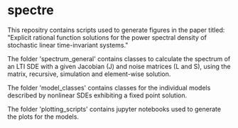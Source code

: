 # spectre

This repositry contains scripts used to generate figures in the paper titled: "Explicit rational function solutions for the power spectral density of stochastic linear time-invariant systems."

The folder 'spectrum_general' contains classes to calculate the spectrum of an LTI SDE with a given Jacobian (J) and noise matrices (L and S), using the matrix, recursive, simulation and element-wise solution.

The folder 'model_classes' contains classes for the individual models described by nonlinear SDEs exhibiting a fixed point solution. 

The folder 'plotting_scripts' contains jupyter notebooks used to generate the plots for the models.



